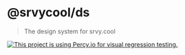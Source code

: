 # @srvycool/ds
> The design system for srvy.cool

[![This project is using Percy.io for visual regression testing.](https://percy.io/static/images/percy-badge.svg)](https://percy.io/srvycool/srvy.cool)